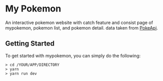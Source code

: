 # My Pokemon

An interactive pokemon website with catch feature and consist page of mypokemon, pokemon list, and pokemon detail.
data taken from [PokeApi][pokeapi].

## Getting Started

To get started with mypokemon, you can simply do the following:

```
> cd /YOUR/APP/DIRECTORY
> yarn
> yarn run dev
```

[pokeapi]: https://tokopedia.github.io/treats
